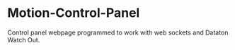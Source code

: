 # Motion-Control-Panel
Control panel webpage programmed to work with web sockets and Dataton Watch Out.
